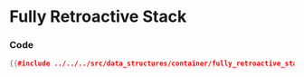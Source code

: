 # Fully Retroactive Stack

### Code

```cpp
{{#include ../../../src/data_structures/container/fully_retroactive_stack.hpp}}
```
